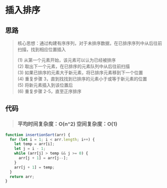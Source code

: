 # 插入排序

## 思路

> 核心思想：通过构建有序序列，对于未排序数据，在已排序序列中从后往前扫描，找到相应位置插入<br>
>
> (1) 从第一个元素开始，该元素可以认为已经被排序<br>
> (2) 取出下一个元素，在已排序的元素队列中从后往前扫描<br>
> (3) 如果已排序的元素大于新元素，将已排序元素移到下一个位置<br>
> (4) 重复步骤 3，直到找找到已排序的元素小于或等于新元素的位置<br>
> (5) 将新元素插入到该位置后<br>
> (6) 重复步骤 2-5，直至正序排序<br>

## 代码

> ### 平均时间复杂度：O(n^2) 空间复杂度：O(1)

```js
function insertionSort(arr) {
  for (let i = 1; i < arr.length; i++) {
    let temp = arr[i];
    let j = i - 1;
    while (arr[j] > temp && j >= 0) {
      arr[j + 1] = arr[j--];
    }
    arr[j + 1] = temp;
  }
  return arr;
}
```
